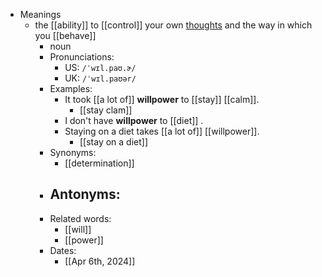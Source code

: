 - Meanings
	- the [[ability]] to [[control]] your own [thoughts](thought) and the way in which you [[behave]]
		- noun
		- Pronunciations:
			- US: `/ˈwɪl.paʊ.ɚ/`
			- UK: `/ˈwɪl.paʊər/`
		- Examples:
			- It took [[a lot of]] **willpower** to [[stay]] [[calm]].
				- [[stay clam]]
			- I don't have **willpower** to [[diet]] .
			- Staying on a diet takes [[a lot of]] [[willpower]].
				- [[stay on a diet]]
		- Synonyms:
			- [[determination]]
		- Antonyms:
			-
		- Related words:
			- [[will]]
			- [[power]]
		- Dates:
			- [[Apr 6th, 2024]]
